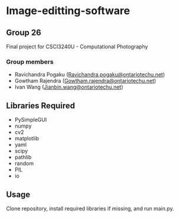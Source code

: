 # Image-editting-software
## Group 26
Final project for CSCI3240U - Computational Photography
### Group members
- Ravichandra Pogaku (Ravichandra.pogaku@ontariotechu.net)
- Gowtham Rajendra (Gowtham.rajendra@ontariotechu.net)
- Ivan Wang (Jianbin.wang@ontariotechu.net)
## Libraries Required
- PySimpleGUI
- numpy
- cv2
- matplotlib
- yaml
- scipy 
- pathlib
- random
- PIL
- io
## Usage
Clone repository, install required libraries if missing, and run main.py.
